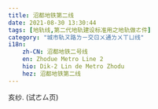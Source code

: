 ```yaml
---
title: 沼都地铁第二线
date: 2021-08-30 13:30:44
tags: [地轨线,第二代地轨建设标准用之地轨做ㄜ件]
category: "城市轨ㄡ路ㄌㄧ交ㄖㄨ通ㄌㄨㄒㄩ线"
i18n:
    zh-CN: 沼都地铁二号线
    en: Zhodue Metro Line 2
    hio: Dik-2 Lin de Metro Zhodu
    hez: 沼都地铁第二线
---
```


亥纱. (试ㄜㄙ页)